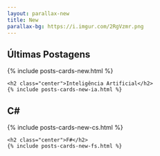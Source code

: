 ```yaml
---
layout: parallax-new
title: New
parallax-bg: https://i.imgur.com/2RgVzmr.png
---
```


<div class="container">
    <h2 class="center">Últimas Postagens</h2>
    {% include posts-cards-new.html %} 

    <h2 class="center">Inteligência Artificial</h2>
    {% include posts-cards-new-ia.html %} 
</div>
<div class="container">
    <h2 class="center">C#</h2>
    {% include posts-cards-new-cs.html %} 

    <h2 class="center">F#</h2>
    {% include posts-cards-new-fs.html %} 
</div>
